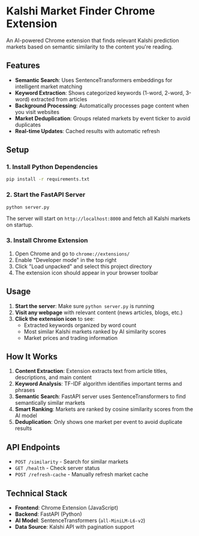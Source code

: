 # Kalshi Market Finder Chrome Extension

An AI-powered Chrome extension that finds relevant Kalshi prediction markets based on semantic similarity to the content you're reading.

## Features

- **Semantic Search**: Uses SentenceTransformers embeddings for intelligent market matching
- **Keyword Extraction**: Shows categorized keywords (1-word, 2-word, 3-word) extracted from articles
- **Background Processing**: Automatically processes page content when you visit websites
- **Market Deduplication**: Groups related markets by event ticker to avoid duplicates
- **Real-time Updates**: Cached results with automatic refresh

## Setup

### 1. Install Python Dependencies

```bash
pip install -r requirements.txt
```

### 2. Start the FastAPI Server

```bash
python server.py
```

The server will start on `http://localhost:8000` and fetch all Kalshi markets on startup.

### 3. Install Chrome Extension

1. Open Chrome and go to `chrome://extensions/`
2. Enable "Developer mode" in the top right
3. Click "Load unpacked" and select this project directory
4. The extension icon should appear in your browser toolbar

## Usage

1. **Start the server**: Make sure `python server.py` is running
2. **Visit any webpage** with relevant content (news articles, blogs, etc.)
3. **Click the extension icon** to see:
   - Extracted keywords organized by word count
   - Most similar Kalshi markets ranked by AI similarity scores
   - Market prices and trading information

## How It Works

1. **Content Extraction**: Extension extracts text from article titles, descriptions, and main content
2. **Keyword Analysis**: TF-IDF algorithm identifies important terms and phrases  
3. **Semantic Search**: FastAPI server uses SentenceTransformers to find semantically similar markets
4. **Smart Ranking**: Markets are ranked by cosine similarity scores from the AI model
5. **Deduplication**: Only shows one market per event to avoid duplicate results

## API Endpoints

- `POST /similarity` - Search for similar markets
- `GET /health` - Check server status
- `POST /refresh-cache` - Manually refresh market cache

## Technical Stack

- **Frontend**: Chrome Extension (JavaScript)
- **Backend**: FastAPI (Python)
- **AI Model**: SentenceTransformers (`all-MiniLM-L6-v2`)
- **Data Source**: Kalshi API with pagination support